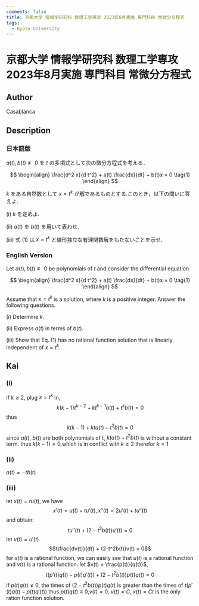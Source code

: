 ```yaml
---
comments: false
title: 京都大学 情報学研究科 数理工学専攻 2023年8月実施 専門科目 常微分方程式
tags:
  - Kyoto-University
---
```

# 京都大学 情報学研究科 数理工学専攻 2023年8月実施 専門科目 常微分方程式

## **Author**
Casablanca

## **Description**
### 日本語版
$a(t), b(t) ≢ 0$ を $t$ の多項式として次の微分方程式を考える．

$$
\begin{align}
\frac{d^2 x}{d t^2} + a(t) \frac{dx}{dt} + b(t)x = 0 \tag{1}
\end{align}
$$

$k$ をある自然数として $x = t^k$ が解であるものとする.このとき，以下の問いに答えよ.

(i) $k$ を定めよ.

(ii) $a(t)$ を $b(t)$ を用いて表わせ.

(iii) 式 (1) は $x = t^k$ と線形独立な有理関数解をもたないことを示せ.

### English Version
Let $a(t), b(t) ≢ 0$ be polynomials of $t$ and consider the differential equation

$$
\begin{align}
\frac{d^2 x}{d t^2} + a(t) \frac{dx}{dt} + b(t)x = 0 \tag{1}
\end{align}
$$

Assume that $x = t^k$ is a solution, where $k$ is a positive integer. Answer the following
questions.

(i) Determine $k$.

(ii) Express $a(t)$ in terms of $b(t)$.

(iii) Show that Eq. (1) has no rational function solution that is linearly independent of $x = t^k$.

## **Kai**
### (i)
if $k\geq 2$, plug  $x = t^k$ in,
$$ k(k-1)t^{k-2} + kt^{k-1}a(t) + t^kb(t) = 0 $$
thus $$k(k-1) + kta(t)+t^2b(t) = 0$$
since $a(t)$, $b(t)$ are both polynomials of t, $kta(t)+t^2b(t)$ is without a constant term.
thus $k(k-1)=0$,which is in conflict with $k \geq 2$
therefor $k=1$

### (ii)
$a(t) = -tb(t)$

### (iii)
let $x(t) = t u(t)$, we have $$x'(t) = u(t) + tu'(t), x''(t) = 2u'(t) + tu''(t)$$
and obtain:
$$tu''(t) + (2-t^2b(t))u'(t) = 0$$
let $v(t) = u'(t)$
$$t\frac{dv(t)}{dt} + (2-t^2b(t))v(t) = 0$$
for $x(t)$ is a rational function, we can easily see that $u(t)$ is a rational function and $v(t)$ is a rational function.
let $v(t) = \frac{p(t)}{q(t)}$, 
$$t(p'(t)q(t) - p(t)q'(t)) + (2-t^2b(t))p(t)q(t) = 0$$
if $p(t)q(t) \neq 0$, the times of $(2-t^2b(t))p(t)q(t)$ is greater than the times of $t(p'(t)q(t) - p(t)q'(t))$
thus $p(t)q(t) \equiv 0$,$v(t) = 0$, $v(t) = C$, $x(t) = Ct$ is the only ration function solution.
  

